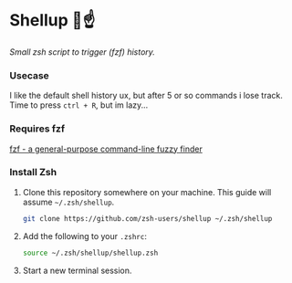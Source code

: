 # Shellup 🐚☝️
_Small zsh script to trigger (fzf) history._

### Usecase

I like the default shell history ux, but after 5 or so commands i lose track. Time to press `ctrl + R`, but im lazy...

### Requires fzf

[fzf - a general-purpose command-line fuzzy finder](https://github.com/junegunn/fzf)

### Install Zsh

1. Clone this repository somewhere on your machine. This guide will assume `~/.zsh/shellup`.

    ```sh
    git clone https://github.com/zsh-users/shellup ~/.zsh/shellup
    ```

2. Add the following to your `.zshrc`:

    ```sh
    source ~/.zsh/shellup/shellup.zsh
    ```

3. Start a new terminal session.
